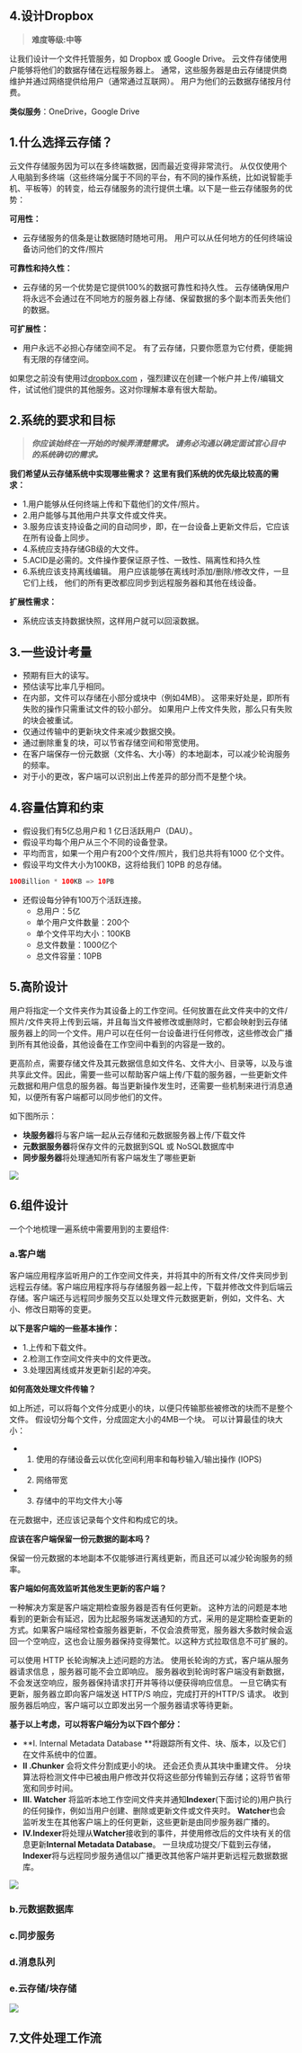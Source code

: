 ## 4.设计Dropbox

> **难度等级:中等**

让我们设计一个文件托管服务，如 Dropbox 或 Google Drive。 云文件存储使用户能够将他们的数据存储在远程服务器上。 通常，这些服务器是由云存储提供商维护并通过网络提供给用户（通常通过互联网）。 用户为他们的云数据存储按月付费。

**类似服务**：OneDrive，Google Drive

## 1.什么选择云存储？

云文件存储服务因为可以在多终端数据，因而最近变得非常流行。 从仅仅使用个人电脑到多终端（这些终端分属于不同的平台，有不同的操作系统，比如说智能手机、平板等）的转变，给云存储服务的流行提供土壤。以下是一些云存储服务的优势：

**可用性：**

- 云存储服务的信条是让数据随时随地可用。 用户可以从任何地方的任何终端设备访问他们的文件/照片

**可靠性和持久性：**

- 云存储的另一个优势是它提供100%的数据可靠性和持久性。 云存储确保用户将永远不会通过在不同地方的服务器上存储、保留数据的多个副本而丢失他们的数据。

**可扩展性：**

- 用户永远不必担心存储空间不足。 有了云存储，只要你愿意为它付费，便能拥有无限的存储空间。

如果您之前没有使用过[dropbox.com](http://dropbox.com) ，强烈建议在创建一个帐户并上传/编辑文件，试试他们提供的其他服务。这对你理解本章有很大帮助。

## 2.系统的要求和目标

> ***你应该始终在一开始的时候弄清楚需求。 请务必沟通以确定面试官心目中的系统确切的需求。***

**我们希望从云存储系统中实现哪些需求？ 这里有我们系统的优先级比较高的需求：**

- 1.用户能够从任何终端上传和下载他们的文件/照片。
- 2.用户能够与其他用户共享文件或文件夹。
- 3.服务应该支持设备之间的自动同步，即，在一台设备上更新文件后，它应该在所有设备上同步。
- 4.系统应支持存储GB级的大文件。
- 5.ACID是必需的。文件操作要保证原子性、一致性、隔离性和持久性
- 6.系统应该支持离线编辑。 用户应该能够在离线时添加/删除/修改文件，一旦它们上线，
  他们的所有更改都应同步到远程服务器和其他在线设备。

**扩展性需求：**

- 系统应该支持数据快照，这样用户就可以回滚数据。

## 3.一些设计考量

- 预期有巨大的读写。
- 预估读写比率几乎相同。
- 在内部，文件可以存储在小部分或块中（例如4MB）。 这带来好处是，即所有失败的操作只需重试文件的较小部分。 如果用户上传文件失败，那么只有失败的块会被重试。
- 仅通过传输中的更新块文件来减少数据交换。
- 通过删除重复的块，可以节省存储空间和带宽使用。
- 在客户端保存一份元数据（文件名、大小等）的本地副本，可以减少轮询服务的频率。
- 对于小的更改，客户端可以识别出上传差异的部分而不是整个块。

## 4.容量估算和约束

- 假设我们有5亿总用户和 1 亿日活跃用户（DAU）。
- 假设平均每个用户从三个不同的设备登录。
- 平均而言，如果一个用户有200个文件/照片，我们总共将有1000 亿个文件。
- 假设平均文件大小为100KB，这将给我们 10PB 的总存储。

```java
100Billion * 100KB => 10PB
```

- 还假设每分钟有100万个活跃连接。
  - 总用户：5亿
  - 单个用户文件数量：200个
  - 单个文件平均大小：100KB
  - 总文件数量：1000亿个
  - 总文件容量：10PB

## 5.高阶设计

用户将指定一个文件夹作为其设备上的工作空间。任何放置在此文件夹中的文件/照片/文件夹将上传到云端，并且每当文件被修改或删除时，它都会映射到云存储服务器上的同一个文件。用户可以在任何一台设备进行任何修改，这些修改会广播到所有其他设备，其他设备在工作空间中看到的内容是一致的。

更高阶点，需要存储文件及其元数据信息如文件名、文件大小、目录等，以及与谁共享此文件。因此，需要一些可以帮助客户端上传/下载的服务器，一些更新文件元数据和用户信息的服务器。每当更新操作发生时，还需要一些机制来进行消息通知，以便所有客户端都可以同步他们的文件。

如下图所示：

- **块服务器**将与客户端一起从云存储和元数据服务器上传/下载文件
- **元数据服务器**将保存文件的元数据到SQL 或 NoSQL数据库中
- **同步服务器**将处理通知所有客户端发生了哪些更新

![](/img/ch4_1.png)

## 6.组件设计

一个个地梳理一遍系统中需要用到的主要组件:

### a.客户端

客户端应用程序监听用户的工作空间文件夹，并将其中的所有文件/文件夹同步到远程云存储。客户端应用程序将与存储服务器一起上传，下载并修改文件到后端云存储。客户端还与远程同步服务交互以处理文件元数据更新，例如，文件名、大小、修改日期等的变更。

**以下是客户端的一些基本操作：**

- 1.上传和下载文件。
- 2.检测工作空间文件夹中的文件更改。
- 3.处理因离线或并发更新引起的冲突。

**如何高效处理文件传输？** 

如上所述，可以将每个文件分成更小的块，以便只传输那些被修改的块而不是整个文件。 假设切分每个文件，分成固定大小的4MB一个块。 可以计算最佳的块大小：

- 1) 使用的存储设备云以优化空间利用率和每秒输入/输出操作 (IOPS) 
- 2) 网络带宽 
- 3) 存储中的平均文件大小等

在元数据中，还应该记录每个文件和构成它的块。

**应该在客户端保留一份元数据的副本吗？**

保留一份元数据的本地副本不仅能够进行离线更新，而且还可以减少轮询服务的频率。

**客户端如何高效监听其他发生更新的客户端？**

一种解决方案是客户端定期检查服务器是否有任何更新。 这种方法的问题是本地看到的更新会有延迟，因为比起服务端发送通知的方式，采用的是定期检查更新的方式。如果客户端经常检查服务器更新，不仅会浪费带宽，服务器大多数时候会返回一个空响应，这也会让服务器保持变得繁忙。以这种方式拉取信息不可扩展的。

可以使用 HTTP 长轮询解决上述问题的方法。 使用长轮询的方式，客户端从服务器请求信息
，服务器可能不会立即响应。 服务器收到轮询时客户端没有新数据，不会发送空响应，服务器保持请求打开并等待以便获得响应信息。 一旦它确实有更新，服务器立即向客户端发送 HTTP/S 响应，完成打开的HTTP/S 请求。 收到服务器后响应，客户端可以立即发出另一个服务器请求等待更新。

**基于以上考虑，可以将客户端分为以下四个部分：**

- **I. Internal Metadata Database  **将跟踪所有文件、块、版本，以及它们在文件系统中的位置。
-  **II .Chunker** 会将文件分割成更小的块。 还会还负责从其块中重建文件。 分块算法将检测文件中已被由用户修改并仅将这些部分传输到云存储；这将节省带宽和同步时间。
- **III. Watcher** 将监听本地工作空间文件夹并通知**Indexer**(下面讨论的)用户执行的任何操作，例如当用户创建、删除或更新文件或文件夹时。 **Watcher**也会监听发生在其他客户端上的任何更新，这些更新是由同步服务器广播的。
- **IV.Indexer**将处理从**Watcher**接收到的事件，并使用修改后的文件块有关的信息更新**Internal Metadata Database**。 一旦块成功提交/下载到云存储，**Indexer**将与远程同步服务通信以广播更改其他客户端并更新远程元数据数据库。  

![](/img/ch4_2.png)



### b.元数据数据库





### c.同步服务





### d.消息队列



### e.云存储/块存储





![](/img/ch4_3.png)

## 7.文件处理工作流